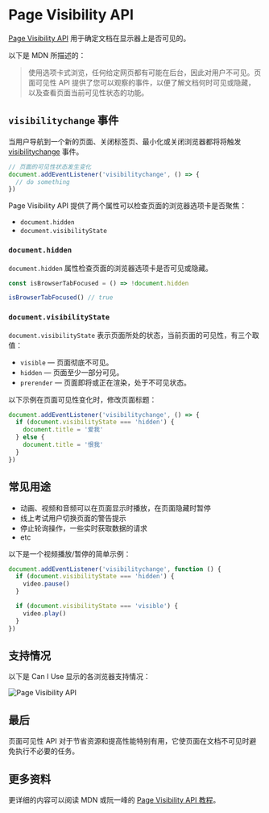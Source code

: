# Page Visibility API

[Page Visibility API](https://developer.mozilla.org/en-US/docs/Web/API/Page_Visibility_API) 用于确定文档在显示器上是否可见的。

以下是 MDN 所描述的：

> 使用选项卡式浏览，任何给定网页都有可能在后台，因此对用户不可见。页面可见性 API 提供了您可以观察的事件，以便了解文档何时可见或隐藏，以及查看页面当前可见性状态的功能。

## `visibilitychange` 事件

当用户导航到一个新的页面、关闭标签页、最小化或关闭浏览器都将将触发 [visibilitychange](https://developer.mozilla.org/zh-CN/docs/Web/API/Document/visibilitychange_event) 事件。

```js
// 页面的可见性状态发生变化
document.addEventListener('visibilitychange', () => {
  // do something
})
```

Page Visibility API 提供了两个属性可以检查页面的浏览器选项卡是否聚焦：

- `document.hidden`
- `document.visibilityState`

### `document.hidden`

`document.hidden` 属性检查页面的浏览器选项卡是否可见或隐藏。

```js
const isBrowserTabFocused = () => !document.hidden

isBrowserTabFocused() // true
```

### `document.visibilityState`

`document.visibilityState` 表示页面所处的状态，当前页面的可见性，有三个取值：

- `visible` — 页面彻底不可见。
- `hidden` — 页面至少一部分可见。
- `prerender` — 页面即将或正在渲染，处于不可见状态。

以下示例在页面可见性变化时，修改页面标题：

```js
document.addEventListener('visibilitychange', () => {
  if (document.visibilityState === 'hidden') {
    document.title = '爱我'
  } else {
    document.title = '恨我'
  }
})
```

## 常见用途

- 动画、视频和音频可以在页面显示时播放，在页面隐藏时暂停
- 线上考试用户切换页面的警告提示
- 停止轮询操作，一些实时获取数据的请求
- etc

以下是一个视频播放/暂停的简单示例：

```js
document.addEventListener('visibilitychange', function () {
  if (document.visibilityState === 'hidden') {
    video.pause()
  }

  if (document.visibilityState === 'visible') {
    video.play()
  }
})
```

## 支持情况

以下是 Can I Use 显示的各浏览器支持情况：

![Page Visibility API](https://upload-images.jianshu.io/upload_images/18281896-cf5e202f34832618.png?imageMogr2/auto-orient/strip%7CimageView2/2/w/1240)

## 最后

页面可见性 API 对于节省资源和提高性能特别有用，它使页面在文档不可见时避免执行不必要的任务。

## 更多资料

更详细的内容可以阅读 MDN 或阮一峰的 [Page Visibility API 教程](https://www.ruanyifeng.com/blog/2018/10/page_visibility_api.html)。
